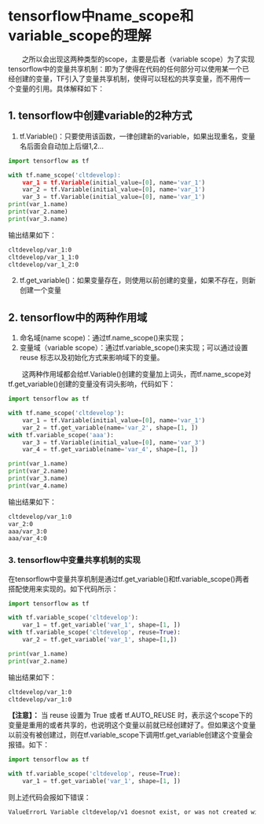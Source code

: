# tensorflow中name_scope和variable_scope的理解

&emsp;&emsp;之所以会出现这两种类型的scope，主要是后者（variable scope）为了实现tensorflow中的变量共享机制：即为了使得在代码的任何部分可以使用某一个已经创建的变量，TF引入了变量共享机制，使得可以轻松的共享变量，而不用传一个变量的引用。具体解释如下：

## 1. tensorflow中创建variable的2种方式

1. tf.Variable()：只要使用该函数，一律创建新的variable，如果出现重名，变量名后面会自动加上后缀1,2...

```python
import tensorflow as tf

with tf.name_scope('cltdevelop):
    var_1 = tf.Variable(initial_value=[0], name='var_1')
    var_2 = tf.Variable(initial_value=[0], name='var_1')
    var_3 = tf.Variable(initial_value=[0], name='var_1')
print(var_1.name)
print(var_2.name)
print(var_3.name)
```

输出结果如下：

```md
cltdevelop/var_1:0
cltdevelop/var_1_1:0
cltdevelop/var_1_2:0
```

2. tf.get_variable()：如果变量存在，则使用以前创建的变量，如果不存在，则新创建一个变量

## 2. tensorflow中的两种作用域

1. 命名域(name scope)：通过tf.name_scope()来实现；
2. 变量域（variable scope）：通过tf.variable_scope()来实现；可以通过设置reuse 标志以及初始化方式来影响域下的变量。

&emsp;&emsp;这两种作用域都会给tf.Variable()创建的变量加上词头，而tf.name_scope对tf.get_variable()创建的变量没有词头影响，代码如下：

```python
import tensorflow as tf

with tf.name_scope('cltdevelop'):
    var_1 = tf.Variable(initial_value=[0], name='var_1')
    var_2 = tf.get_variable(name='var_2', shape=[1, ])
with tf.variable_scope('aaa'):
    var_3 = tf.Variable(initial_value=[0], name='var_3')
    var_4 = tf.get_variable(name='var_4', shape=[1, ])

print(var_1.name)
print(var_2.name)
print(var_3.name)
print(var_4.name)
```

输出结果如下：

```md
cltdevelop/var_1:0
var_2:0
aaa/var_3:0
aaa/var_4:0
```

### 3. tensorflow中变量共享机制的实现

在tensorflow中变量共享机制是通过tf.get_variable()和tf.variable_scope()两者搭配使用来实现的。如下代码所示：

```python
import tensorflow as tf

with tf.variable_scope('cltdevelop'):
    var_1 = tf.get_variable('var_1', shape=[1, ])
with tf.variable_scope('cltdevelop', reuse=True):
    var_2 = tf.get_variable('var_1', shape=[1,])

print(var_1.name)
print(var_2.name)
```

输出结果如下：

```md
cltdevelop/var_1:0
cltdevelop/var_1:0
```

**【注意】：** 当 reuse 设置为 True 或者 tf.AUTO_REUSE 时，表示这个scope下的变量是重用的或者共享的，也说明这个变量以前就已经创建好了。但如果这个变量以前没有被创建过，则在tf.variable_scope下调用tf.get_variable创建这个变量会报错。如下：

```python
import tensorflow as tf

with tf.variable_scope('cltdevelop', reuse=True):
    var_1 = tf.get_variable('var_1', shape=[1, ])
```

则上述代码会报如下错误：

```md
ValueErrorL Variable cltdevelop/v1 doesnot exist, or was not created with tf.get_variable()
```
